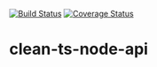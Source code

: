 [![Build Status](https://travis-ci.org/gideaopinheiro/clean-ts-node-api.svg?branch=master)](https://travis-ci.org/gideaopinheiro/clean-ts-node-api)
[![Coverage Status](https://coveralls.io/repos/github/gideaopinheiro/clean-ts-node-api/badge.svg?branch=master)](https://coveralls.io/github/gideaopinheiro/clean-ts-node-api?branch=master)
# clean-ts-node-api
